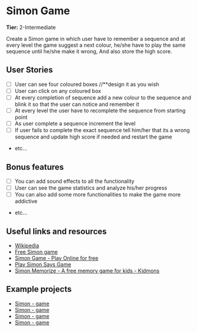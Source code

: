 # Simon Game

**Tier:** 2-Intermediate

Create a Simon game in which user have to remember a sequence and at every level the game suggest a next colour, he/she have to play the same sequence until he/she make it wrong, And also store the high score.

## User Stories

-   [ ] User can see four coloured boxes //**design it as you wish
-   [ ] User can click on any coloured box
-   [ ] At every completion of sequence add a new colour to the sequence and blink it so that the user can notice and remember it
-   [ ] At every level the user have to recomplete the sequence from starting point
-   [ ] As user complete a sequence increment the level
-   [ ] If user fails to complete the exact sequence tell him/her that its a wrong sequence and update high score if needed and restart the game
-   etc...

## Bonus features

-   [ ] You can add sound effects to all the functionality
-   [ ] User can see the game statistics and analyze his/her progress
-   [ ] You can also add some more functionalities to make the game more addictive
-   etc...

## Useful links and resources

-   [Wikipedia](<https://en.wikipedia.org/wiki/Simon_(game)>)
-   [Free Simon game](https://freesimon.org/)
-   [Simon Game - Play Online for free](https://www.memozor.com/simon-games/simon-game)
-   [Play Simon Says Game](https://www.mathsisfun.com/games/simon-says.html)
-   [Simon Memorize - A free memory game for kids - Kidmons](https://kidmons.com/game/simon-memorize/)

## Example projects

-   [Simon - game](https://github.com/alguerocode/simon-game)
-   [Simon - game](https://github.com/HusainRF/GamersArk/tree/main/Simon_Game)
-   [Simon - game](https://github.com/pangilinanervin22/simon)
-   [Simon - game](https://github.com/dhawal-793/Simon-Game)